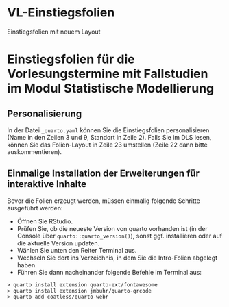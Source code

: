 # VL-Einstiegsfolien

Einstiegsfolien mit neuem Layout

# Einstiegsfolien für die Vorlesungstermine mit Fallstudien im Modul Statistische Modellierung

## Personalisierung

In der Datei `_quarto.yaml` können Sie die Einstiegsfolien personalisieren (Name in den Zeilen 3 und 9, Standort in Zeile 2). Falls Sie im DLS lesen, können Sie das Folien-Layout in Zeile 23 umstellen (Zeile 22 dann bitte auskommentieren).

## Einmalige Installation der Erweiterungen für interaktive Inhalte

Bevor die Folien erzeugt werden, müssen einmalig folgende Schritte ausgeführt werden:

-   Öffnen Sie RStudio.
-   Prüfen Sie, ob die neueste Version von quarto vorhanden ist (in der Console über `quarto::quarto_version()`), sonst ggf. installieren oder auf die aktuelle Version updaten.
-   Wählen Sie unten den Reiter Terminal aus.
-   Wechseln Sie dort ins Verzeichnis, in dem Sie die Intro-Folien abgelegt haben.
-   Führen Sie dann nacheinander folgende Befehle im Terminal aus:
```         
> quarto install extension quarto-ext/fontawesome
> quarto install extension jmbuhr/quarto-qrcode
> quarto add coatless/quarto-webr
```
